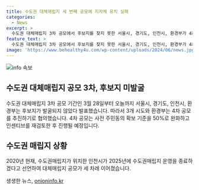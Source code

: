 ```yaml
---
title: 수도권 대체매립지 세 번째 공모에 지자체 유치 실패
categories:
  - News
excerpt: >
  수도권 대체매립지 3차 공모에서 후보지를 찾지 못한 서울시, 경기도, 인천시, 환경부가 4차 공모를 추진하기로 결정했다. 사전 주민동의 확보 기준을 완화하고 인센티브를 재검토한 4차 공모는 이번이 세 번째다. 현재 수도권매립지가 위치한 인천시는 2025년에 운영을 종료할 예정이며, 대체매립지 공모가 진행되고 있다. (150자)
feature_text: >
  수도권 대체매립지 3차 공모에서 후보지를 찾지 못한 서울시, 경기도, 인천시, 환경부가 4차 공모를 추진하기로 결정했다. 사전 주민동의 확보 기준을 완화하고 인센티브를 재검토한 4차 공모는 이번이 세 번째다. 현재 수도권매립지가 위치한 인천시는 2025년에 운영을 종료할 예정이며, 대체매립지 공모가 진행되고 있다. (150자)
image: 'https://www.behealthy4u.com/wp-content/uploads/2024/06/news.jpg'
---
```


<p><img src="https://www.behealthy4u.com/wp-content/uploads/2024/06/news.jpg" alt="info 속보" /></p>

<h2 data-ke-size="size26">수도권 대체매립지 공모 3차, 후보지 미발굴</h2>

<p data-ke-size="size16">수도권 대체매립지 3차 공모 기간인 3월 28일부터 오늘까지 서울시, 경기도, 인천시, 환경부는 후보지가 발굴되지 않았다 발표했습니다. 따라서 3개 시도와 환경부는 4차 공모를 추진하기로 협의했습니다. 4차 공모는 사전 주민동의 확보 기준을 50%로 완화하고 인센티브를 재검토한 후 진행될 예정입니다.</p>

<h2 data-ke-size="size26">수도권 매립지 상황</h2>

<p data-ke-size="size16">2020년 현재, 수도권매립지가 위치한 인천시가 2025년에 수도권매립지 운영을 종료하겠다고 선언하여 대체매립지 공모가 세 차례 이어졌습니다.</p>
생생한 뉴스, <a href="https://onioninfo.kr" rel="dofollow">onioninfo.kr</a>


